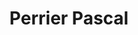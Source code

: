 ---
title: "Perrier Pascal"
url: /saint-julien-de-civry/perrier-pascal/
shop: réparation de voitures
---
